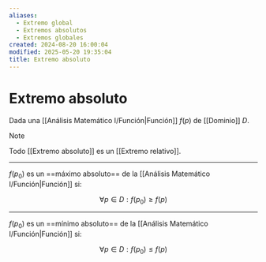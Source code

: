 ```yaml
---
aliases:
  - Extremo global
  - Extremos absolutos
  - Extremos globales
created: 2024-08-20 16:00:04
modified: 2025-05-20 19:35:04
title: Extremo absoluto
---
```


# Extremo absoluto

Dada una [[Análisis Matemático I/Función|Función]] $f(p)$ de [[Dominio]] $D$.

> [!note]
> Todo [[Extremo absoluto]] es un [[Extremo relativo]].

---

$f(p_0)$ es un ==máximo absoluto== de la [[Análisis Matemático I/Función|Función]] si:

$$
\forall p \in D: f(p_0) \geq f(p)
$$

---

$f(p_0)$ es un ==mínimo absoluto== de la [[Análisis Matemático I/Función|Función]] si:

$$
\forall p \in D: f(p_0) \leq f(p)
$$
